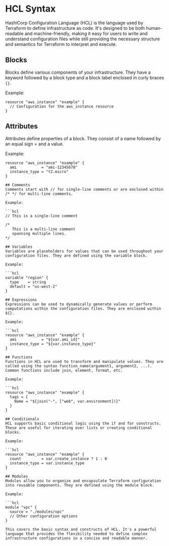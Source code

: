 # HCL Syntax

HashiCorp Configuration Language (HCL) is the language used by Terraform to define infrastructure as code. It's designed to be both human-readable and machine-friendly, making it easy for users to write and understand configuration files while still providing the necessary structure and semantics for Terraform to interpret and execute.

## Blocks

Blocks define various components of your infrastructure. They have a keyword followed by a block type and a block label enclosed in curly braces `{}`.

Example:

```hcl
resource "aws_instance" "example" {
  // Configuration for the aws_instance resource
}
```

## Attributes
Attributes define properties of a block. They consist of a name followed by an equal sign = and a value.

Example:

```hcl
resource "aws_instance" "example" {
  ami           = "ami-12345678"
  instance_type = "t2.micro"
}

## Comments
Comments start with // for single-line comments or are enclosed within /* */ for multi-line comments.

Example:

```hcl
// This is a single-line comment

/*
   This is a multi-line comment
   spanning multiple lines.
*/

## Variables
Variables are placeholders for values that can be used throughout your configuration files. They are defined using the variable block.

Example:

```hcl
variable "region" {
  type    = string
  default = "us-west-2"
}

## Expressions
Expressions can be used to dynamically generate values or perform computations within the configuration files. They are enclosed within ${}.

Example:

```hcl
resource "aws_instance" "example" {
  ami           = "${var.ami_id}"
  instance_type = "${var.instance_type}"
}

## Functions
Functions in HCL are used to transform and manipulate values. They are called using the syntax function_name(argument1, argument2, ...). Common functions include join, element, format, etc.

Example:

```hcl
resource "aws_instance" "example" {
  tags = {
    Name = "${join("-", ["web", var.environment])}"
  }
}

## Conditionals
HCL supports basic conditional logic using the if and for constructs. These are useful for iterating over lists or creating conditional blocks.

Example:

```hcl
resource "aws_instance" "example" {
  count         = var.create_instance ? 1 : 0
  instance_type = var.instance_type
}

## Modules
Modules allow you to organize and encapsulate Terraform configuration into reusable components. They are defined using the module block.

Example:

```hcl
module "vpc" {
  source = "./modules/vpc"
  // Other configuration options
}

This covers the basic syntax and constructs of HCL. It's a powerful language that provides the flexibility needed to define complex infrastructure configurations in a concise and readable manner.

